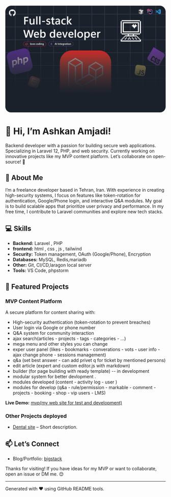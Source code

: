 ![my git hub head image](./img/head.png)

# 👋 Hi, I’m Ashkan Amjadi!

Backend developer with a passion for building secure web applications. Specializing in Laravel 12, PHP, and web security. Currently working on innovative projects like my MVP content platform. Let’s collaborate on open-source! 🚀

## 📝 About Me

I’m a freelance developer based in Tehran, Iran. With experience in creating high-security systems, I focus on features like token-rotation for authentication, Google/Phone login, and interactive Q&A modules. My goal is to build scalable apps that prioritize user privacy and performance. In my free time, I contribute to Laravel communities and explore new tech stacks.

## 💻 Skills

*   **Backend:** Laravel , PHP
*   **frontend:** html , css , js , tailwind 
*   **Security:** Token management, OAuth (Google/Phone), Encryption
*   **Databases:** MySQL, Redis,mariadb
*   **Other:** Git, CI/CD,laragon local server
*   **Tools:** VS Code, phpstorm

## 🚀 Featured Projects

### MVP Content Platform

A secure platform for content sharing with:

*   High-security authentication (token-rotation to prevent breaches)
*   User login via Google or phone number
*   Q&A system for community interaction
*   ajax search(articles - projects - tags - categories - ...)
*   mega menu and other styles you can change
*   exper user panel (likes - bookmarks - converations - vots - user info - ajax change phone - sessions management)
*   q&a (set best answer - can add privet q for ticket by mentioned persons)
*   edit article (expert and custom editor.js with markdown)
*   builder (for page building with ready template) -- in development
*   modular system for better devlopment . 
*   modules developed (content - activity log - user )
*   modules for develop (q&a - rule/permission - markable - comment - projects - booking - shop - vip users - LMS)

**Live Demo:** [mvp(my web site for test and development)](https://bigstack.ir/)


### Other Projects deployed

*   [Dental site](https://mohabatmousaee.ir/) – Short description.


## 📫 Let’s Connect

*   Blog/Portfolio: [bigstack](https://bigstack.ir/)

Thanks for visiting! If you have ideas for my MVP or want to collaborate, open an issue or DM me. 😊

- - -

Generated with ❤️ using GitHub README tools.

